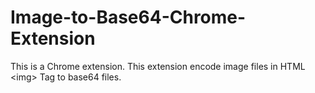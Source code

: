 # Image-to-Base64-Chrome-Extension
This is a Chrome extension. This extension encode image files in HTML &lt;img> Tag to base64 files.
